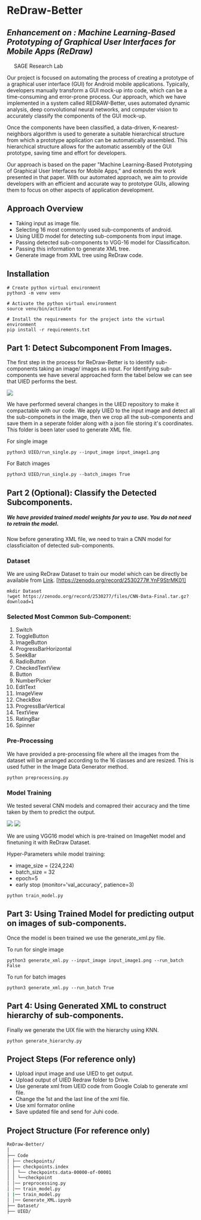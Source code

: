 # ReDraw-Better
## _Enhancement on : Machine Learning-Based Prototyping of Graphical User Interfaces for Mobile Apps (ReDraw)_

<img src="https://sagelab.io/images/sage-logo.png" style="height:15px;width:15px;" /> SAGE Research Lab

Our project is focused on automating the process of creating a prototype of a graphical user interface (GUI) for Android mobile applications. Typically, developers manually transform a GUI mock-up into code, which can be a time-consuming and error-prone process. Our approach, which we have implemented in a system called REDRAW-Better, uses automated dynamic analysis, deep convolutional neural networks, and computer vision to accurately classify the components of the GUI mock-up.

Once the components have been classified, a data-driven, K-nearest-neighbors algorithm is used to generate a suitable hierarchical structure from which a prototype application can be automatically assembled. This hierarchical structure allows for the automatic assembly of the GUI prototype, saving time and effort for developers.

Our approach is based on the paper "Machine Learning-Based Prototyping of Graphical User Interfaces for Mobile Apps," and extends the work presented in that paper. With our automated approach, we aim to provide developers with an efficient and accurate way to prototype GUIs, allowing them to focus on other aspects of application development.

## Approach Overview

- Taking input as image file.
- Selecting 16 most commonly used sub-components of android.  
- Using UIED model for detecting sub-components from input image.
- Passing detected sub-components to VGG-16 model for Classificaiton.
- Passing this information to generate XML tree.
- Generate image from XML tree using ReDraw code.


## Installation
```
# Create python virtual environment
python3 -m venv venv

# Activate the python virtual environment
source venv/bin/activate

# Install the requirements for the project into the virtual environment
pip install -r requirements.txt
``` 
## Part 1: Detect Subcomponent From Images.
The first step in the process for ReDraw-Better is to identify sub-components taking an image/ images as input. For Identifying sub-components we have several approached form the tabel below we can see that UIED performs the best.

<img src="https://github.com/SageSELab/ReDraw-Tool/blob/main/ReDraw-Better/images/model_F1.JPG" />

We have performed several changes in the UIED repository to make it compactable with our code. We apply UIED to the input image and detect all the sub-componets in the image, then we crop all the sub-components and save them in a seperate folder along with a json file storing it's coordinates. This folder is been later used to generate XML file.

For single image
```
python3 UIED/run_single.py --input_image input_image1.png
```
For Batch images
```
python3 UIED/run_single.py --batch_images True
```

## Part 2 (Optional): Classify the Detected Subcomponents.
##### We have provided trained model weights for you to use. You do not need to retrain the model.
Now before generating XML file, we need to train a CNN model for classficiaiton of detected sub-components. 
### Dataset
We are using ReDraw Dataset to train our model which can be directly be available from [Link](https://zenodo.org/record/2530277#.YnF9StrMK01). [https://zenodo.org/record/2530277#.YnF9StrMK01]
```
mkdir Dataset
!wget https://zenodo.org/record/2530277/files/CNN-Data-Final.tar.gz?download=1
```

### Selected Most Common Sub-Component:
1. Switch
2. ToggleButton 
3. ImageButton
4. ProgressBarHorizontal
5. SeekBar
6. RadioButton
7. CheckedTextView
8. Button
9. NumberPicker
10. EditText
11. ImageView
12. CheckBox
13. ProgressBarVertical
14. TextView
15. RatingBar
16. Spinner

### Pre-Processing 
We have provided a pre-processing file where all the images from the dataset will be arranged according to the 16 classes and are resized. This is used futher in the Image Data Generator method.

```
python preprocessing.py
```

### Model Training
We tested several CNN models and comapred their accuracy and the time taken by them to predict the output. 

<img src="https://github.com/SageSELab/ReDraw-Tool/blob/main/ReDraw-Better/images/Comparing%20Model%20Accuracy%20for%205000%20test%20images%20(1).png" />
<img src="https://github.com/SageSELab/ReDraw-Tool/blob/main/ReDraw-Better/images/Comparing%20Model%20Runtime%20in%20seconds%20for%205000%20test%20images%20(1).png" />

We are using VGG16 model which is pre-trained on ImageNet model and finetuning it with ReDraw Dataset.

Hyper-Parameters while model training:
- image_size = (224,224)
- batch_size = 32
- epoch=5
- early stop (monitor='val_accuracy', patience=3)

```
python train_model.py
```

## Part 3: Using Trained Model for predicting output on images of sub-components.

Once the model is been trained we use the generate_xml.py file.

To run for single image
```
python3 generate_xml.py --input_image input_image1.png --run_batch False
```
To run for batch images
```
python3 generate_xml.py --run_batch True
```

## Part 4: Using Generated XML to construct hierarchy of sub-components.

Finally we generate the UIX file with the hierarchy using KNN.

```
python generate_hierarchy.py
```
## Project Steps (For reference only)
- Upload input image and use UIED to get output.
- Upload output of UIED Redraw folder to Drive. 
- Use generate xml from UEID code from Google Colab to generate xml file.
- Change the 1st and the last line of the xml file.
- Use xml formator online
- Save updated file and send for Juhi code. 

## Project Structure (For reference only)
```bash
ReDraw-Better/
│
├── Code
│ ├── checkpoints/
│ ├── checkpoints.index
│ │ └── checkpoints.data-00000-of-00001
│ │ └──checkpoint
│ │── preprocessing.py
│ │── train_model.py
| |── train_model.py
│ │── Generate_XML.ipynb
├── Dataset/
├── UIED/
